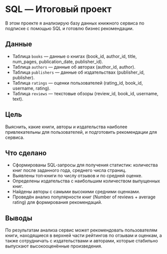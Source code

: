 # SQL — Итоговый проект

В этом проекте я анализирую базу данных книжного сервиса по подписке с помощью SQL и готовлю бизнес рекомендации.

## Данные
- Таблица `books` — данные о книгах (book_id, author_id, title, num_pages, publication_date, publisher_id).
- Таблица `authors` — данные об авторах (author_id, author).
- Таблица `publishers` — данные об издательствах (publisher_id, publisher).
- Таблица `ratings` — оценки пользователей (rating_id, book_id, username, rating).
- Таблица `reviews` — текстовые обзоры (review_id, book_id, username, text).

## Цель
Выяснить, какие книги, авторы и издательства наиболее привлекательны для пользователей, и подготовить рекомендации для сервиса.

## Что сделано
- Сформированы SQL‑запросы для получения статистик: количества книг после заданного года, среднего числа страниц.
- Выявлены топ‑книги по числу отзывов и по средней оценке.
- Определены издательства с наибольшим количеством выпущенных книг.
- Найдены авторы с самыми высокими средними оценками.
- Проведён анализ популярности книг (Number of reviews + average rating) для формирования рекомендаций.

## Выводы
По результатам анализа сервис может рекомендовать пользователям книги, находящиеся в верхней части рейтингов по отзывам и оценкам, а также сотрудничать с издательствами и авторами, которые стабильно выпускают высокооценённые произведения.
